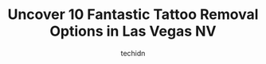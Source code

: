 ---
layout: ampstory
image: https://i0.wp.com/www.depkes.org/wp-content/uploads/2023/06/tattoo-removal-0-in-las-vegas-nv-1685768958.jpeg?resize=640,853
author: techidn
featured: false
description: Discover the impressive array of Tattoo Removal options in Las Vegas NV, where you can find 10 of the largest Tattoo Removal establishments in the area. From renowned classics to hidden gems
title: Uncover 10 Fantastic Tattoo Removal Options in Las Vegas NV
cover:
   title: Uncover 10 Fantastic Tattoo Removal Options in Las Vegas NV
   subtitle: Rickpate
   background: https://www.depkes.org/wp-content/uploads/2023/06/tattoo-removal-0-in-las-vegas-nv-1685768958.jpeg

pages: 
 - layout: thirds
   top: <h1>#1 Skin Design Tattoo Las Vegas</h1>
   bottom: "<p>I made an appointment to see artist Mario for his realism tattoo style. The front desk is friendly and knowledgeable. The process for making appointments and checking ava</p>"
   background: https://www.depkes.org/wp-content/uploads/2023/06/tattoo-removal-1-in-las-vegas-nv-1685768959.jpeg
   backgroundblur: true
 - layout: thirds
   top: <h1>#2 LaserAway</h1>
   bottom: "<p>I really enjoy this location!I have to admit, Im a very simple guy who is simply getting a botched tattoo removed.  I was a little worried about going there, being more </p>"
   background: https://www.depkes.org/wp-content/uploads/2023/06/tattoo-removal-2-in-las-vegas-nv-1685768959.jpeg
   cta:
      link: https://www.depkes.org/blog/uncover-10-fantastic-tattoo-removal-options-in-las-vegas-nv/
      text: Uncover 10 Fantastic Tattoo Removal Options in Las Vegas NV
 - layout: thirds
   top: <h1>#3 LaserAway</h1>
   bottom: "<p>10300 W Charleston Blvd #10, Las Vegas, NV 89135, United States</p>"
   background: https://www.depkes.org/wp-content/uploads/2023/06/tattoo-removal-3-in-las-vegas-nv-1685768960.jpeg
   cta:
      link: https://www.depkes.org/blog/uncover-10-fantastic-tattoo-removal-options-in-las-vegas-nv/
      text: Uncover 10 Fantastic Tattoo Removal Options in Las Vegas NV
 - layout: thirds
   top: <h1>#4 L.A. Laser Hair Removal LV</h1>
   bottom: "<p>621 S Tonopah Dr, Las Vegas, NV 89106, United States</p>"
   background: https://images.unsplash.com/photo-1536745287225-21d689278fd1?ixlib=rb-4.0.3&ixid=MnwxMjA3fDB8MHxwaG90by1wYWdlfHx8fGVufDB8fHx8&auto=format&fit=crop&w=640&h=853&q=80
   cta:
      link: https://www.depkes.org/blog/uncover-10-fantastic-tattoo-removal-options-in-las-vegas-nv/
      text: Uncover 10 Fantastic Tattoo Removal Options in Las Vegas NV
 - layout: thirds
   top: <h1>#5 Reset Tattoo Removal</h1>
   bottom: "<p>4775 S Durango Dr #102, Las Vegas, NV 89147, United States</p>"
   background: https://images.unsplash.com/photo-1552083974-186346191183?ixlib=rb-4.0.3&ixid=MnwxMjA3fDB8MHxwaG90by1wYWdlfHx8fGVufDB8fHx8&auto=format&fit=crop&w=640&h=853&q=80
   cta:
      link: https://www.depkes.org/blog/uncover-10-fantastic-tattoo-removal-options-in-las-vegas-nv/
      text: Uncover 10 Fantastic Tattoo Removal Options in Las Vegas NV
 - layout: thirds
   top: <h1>#6 Strimling Dermatology, Laser & Vein Institute</h1>
   bottom: "<p>10105 Banburry Cross Dr #350, Las Vegas, NV 89144, United States</p>"
   background: https://images.unsplash.com/photo-1595364397663-fca4f075d796?ixlib=rb-4.0.3&ixid=MnwxMjA3fDB8MHxwaG90by1wYWdlfHx8fGVufDB8fHx8&auto=format&fit=crop&w=640&h=853&q=80
   cta:
      link: https://www.depkes.org/blog/uncover-10-fantastic-tattoo-removal-options-in-las-vegas-nv/
      text: Uncover 10 Fantastic Tattoo Removal Options in Las Vegas NV
 - layout: thirds
   top: <h1>#7 Simply Skin Las Vegas</h1>
   bottom: "<p>6920 S Cimarron Rd Suite 200, Las Vegas, NV 89113, United States</p>"
   background: https://images.unsplash.com/photo-1620421680010-0766ff230392?ixlib=rb-4.0.3&ixid=MnwxMjA3fDB8MHxwaG90by1wYWdlfHx8fGVufDB8fHx8&auto=format&fit=crop&w=640&h=853&q=80
   cta:
      link: https://www.depkes.org/blog/uncover-10-fantastic-tattoo-removal-options-in-las-vegas-nv/
      text: Uncover 10 Fantastic Tattoo Removal Options in Las Vegas NV
 - layout: thirds
   middle: Continue reading...
   background: https://images.unsplash.com/photo-1522441815192-d9f04eb0615c?ixlib=rb-4.0.3&ixid=MnwxMjA3fDB8MHxwaG90by1wYWdlfHx8fGVufDB8fHx8&auto=format&fit=crop&w=640&h=853&q=80
   cta:
      link: https://www.depkes.org/blog/uncover-10-fantastic-tattoo-removal-options-in-las-vegas-nv/
      text: Uncover 10 Fantastic Tattoo Removal Options in Las Vegas NV
      
---